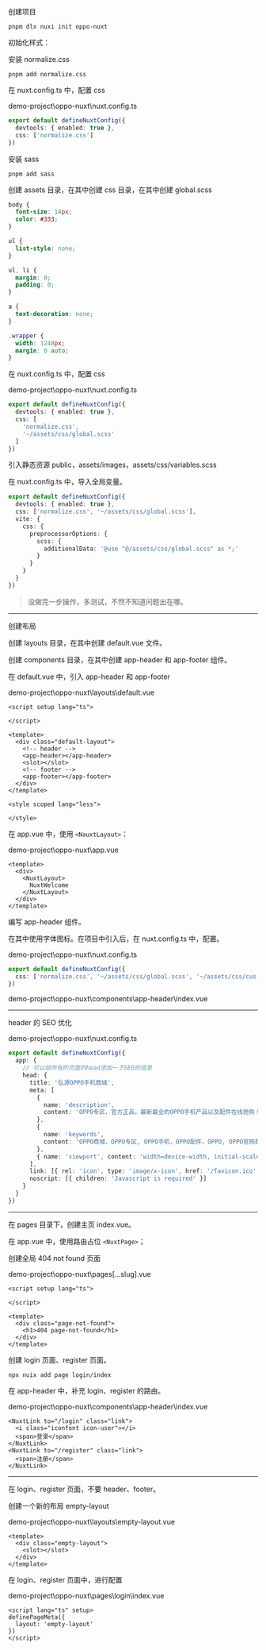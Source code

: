 创建项目

```shell
pnpm dlx nuxi init oppo-nuxt
```

初始化样式：

安装 normalize.css

```shell
pnpm add normalize.css
```

在 nuxt.config.ts 中，配置 css

demo-project\oppo-nuxt\nuxt.config.ts

```typescript
export default defineNuxtConfig({
  devtools: { enabled: true },
  css: ['normalize.css']
})
```

安装 sass

```shell
pnpm add sass
```

创建 assets 目录，在其中创建 css 目录，在其中创建 global.scss

```scss
body {
  font-size: 14px;
  color: #333;
}

ul {
  list-style: none;
}

ul, li {
  margin: 0;
  padding: 0;
}

a {
  text-decoration: none;
}

.wrapper {
  width: 1248px;
  margin: 0 auto;
}
```

在 nuxt.config.ts 中，配置 css

demo-project\oppo-nuxt\nuxt.config.ts

```typescript
export default defineNuxtConfig({
  devtools: { enabled: true },
  css: [
    'normalize.css',
    '~/assets/css/global.scss'
  ]
})
```

引入静态资源 public，assets/images，assets/css/variables.scss

在 nuxt.config.ts 中，导入全局变量。

```typescript
export default defineNuxtConfig({
  devtools: { enabled: true },
  css: ['normalize.css', '~/assets/css/global.scss'],
  vite: {
    css: {
      preprocessorOptions: {
        scss: {
          additionalData: '@use "@/assets/css/global.scss" as *;'
        }
      }
    }
  }
})
```

> 没做完一步操作，多测试，不然不知道问题出在哪。

---

创建布局

创建 layouts 目录，在其中创建 default.vue 文件。

创建 components 目录，在其中创建 app-header 和 app-footer 组件。

在 default.vue 中，引入 app-header 和 app-footer

demo-project\oppo-nuxt\layouts\default.vue

```vue
<script setup lang="ts">

</script>

<template>
  <div class="default-layout">
    <!-- header -->
    <app-header></app-header>
    <slot></slot>
    <!-- footer -->
    <app-footer></app-footer>
  </div>
</template>

<style scoped lang="less">

</style>
```

在 app.vue 中，使用 `<NauxtLayout>`：

demo-project\oppo-nuxt\app.vue

```vue
<template>
  <div>
    <NuxtLayout>
      NuxtWelcome
    </NuxtLayout>
  </div>
</template>
```



编写 app-header 组件。

在其中使用字体图标。在项目中引入后，在 nuxt.config.ts 中，配置。

demo-project\oppo-nuxt\nuxt.config.ts

```typescript
export default defineNuxtConfig({
  css: ['normalize.css', '~/assets/css/global.scss', '~/assets/css/cus-font/iconfont.css'],
})
```

demo-project\oppo-nuxt\components\app-header\index.vue

---

header 的 SEO 优化

demo-project\oppo-nuxt\nuxt.config.ts

```typescript
export default defineNuxtConfig({
  app: {
    // 可以给所有的页面的head添加一下SEO的信息
    head: {
      title: '弘源OPPO手机商城',
      meta: [
        {
          name: 'description',
          content: 'OPPO专区，官方正品，最新最全的OPPO手机产品以及配件在线抢购！'
        },
        {
          name: 'keywords',
          content: 'OPPO商城，OPPO专区, OPPO手机，OPPO配件，OPPO, OPPO官网商城'
        },
        { name: 'viewport', content: 'width=device-width, initial-scale=1' }
      ],
      link: [{ rel: 'icon', type: 'image/x-icon', href: '/favicon.ico' }],
      noscript: [{ children: 'Javascript is required' }]
    }
  }
})
```

---

在 pages 目录下，创建主页 index.vue。

在 app.vue 中，使用路由占位 `<NuxtPage>`；

创建全局 404 not found 页面

demo-project\oppo-nuxt\pages\[...slug].vue

```vue
<script setup lang="ts">

</script>

<template>
  <div class="page-not-found">
    <h1>404 page-not-found</h1>
  </div>
</template>
```

创建 login 页面、register 页面。

```shell
npx nuix add page login/index
```

在 app-header 中，补充 login、register 的路由。

demo-project\oppo-nuxt\components\app-header\index.vue

```vue
<NuxtLink to="/login" class="link">
  <i class="iconfont icon-user"></i>
  <span>登录</span>
</NuxtLink>
<NuxtLink to="/register" class="link">
  <span>注册</span>
</NuxtLink>
```

---

在 login、register 页面，不要 header、footer。

创建一个新的布局 empty-layout

demo-project\oppo-nuxt\layouts\empty-layout.vue

```vue
<template>
  <div class="empty-layout">
    <slot></slot>
  </div>
</template>
```

在 login、register 页面中，进行配置

demo-project\oppo-nuxt\pages\login\index.vue

```vue
<script lang="ts" setup>
definePageMeta({
  layout: 'empty-layout'
})
</script>
```

